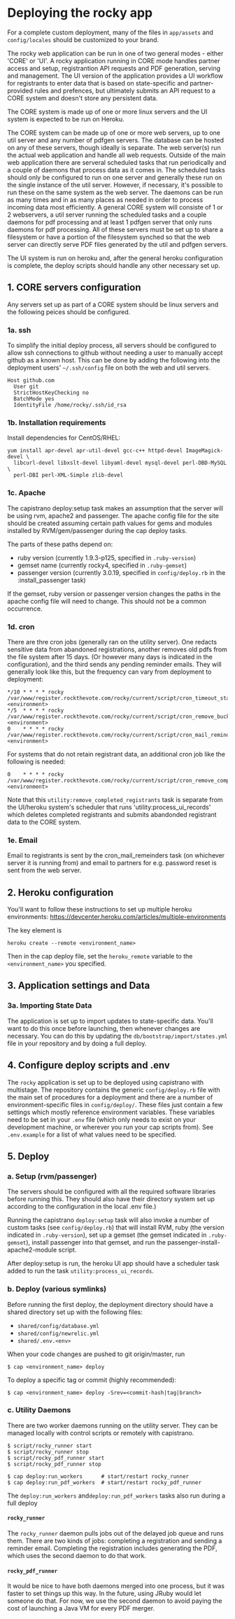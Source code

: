 # Deploying the rocky app

For a complete custom deployment, many of the files in `app/assets` and
`config/locales` should be customized to your brand.

The rocky web application can be run in one of two general modes - either 'CORE' or 'UI'.
A rocky application running in CORE mode handles partner access and setup, registrantion
API requests and PDF generation, serving and management. The UI version of the application
provides a UI workflow for registrants to enter data that is based on state-specific
and partner-provided rules and prefences, but ultimately submits an API request to a
CORE system and doesn't store any persistent data.

The CORE system is made up of one or more linux servers and the UI system is expected
to be run on Heroku. 

The CORE system can be made up of one or more web servers, up to one util server and any number of pdfgen servers. The database can be hosted on any of these servers, though ideally is separate.
The web server(s) run the actual web application and handle all web requests. Outside of the main
web application there are serveral scheduled tasks that run periodically and a couple of daemons that
process data as it comes in. The scheduled tasks should only be configured to run on one server
and generally these run on the single instance of the util server. However, if necessary, it's
possible to run these on the same system as the web server. The daemons can be run as many times and
in as many places as needed in order to process incoming data most efficiently. A general CORE system
will consiste of 1 or 2 webservers, a util server running the scheduled tasks and a couple daemons for pdf processing and at least 1 pdfgen server that only runs daemons for pdf processing. All of these servers
must be set up to share a filesystem or have a portion of the filesystem synched so that the web server 
can directly serve PDF files generated by the util and pdfgen servers. 

The UI system is run on heroku and, after the general heroku configuration is complete, the deploy scripts
should handle any other necessary set up.


## 1. CORE servers configuration

Any servers set up as part of a CORE system should be linux servers and the following peices
should be configured. 

### 1a. ssh

To simplify the initial deploy process, all servers should
be configured to allow ssh connections to github without needing a user to
manually accept github as a known host. This can be done by adding the following
into the deployment users' `~/.ssh/config` file on both the web and util servers.

    Host github.com
      User git
      StrictHostKeyChecking no
      BatchMode yes
      IdentityFile /home/rocky/.ssh/id_rsa

### 1b. Installation requirements

Install dependencies for CentOS/RHEL:

    yum install apr-devel apr-util-devel gcc-c++ httpd-devel ImageMagick-devel \
      libcurl-devel libxslt-devel libyaml-devel mysql-devel perl-DBD-MySQL \
      perl-DBI perl-XML-Simple zlib-devel

### 1c. Apache

The capistrano deploy:setup task makes an assumption that the server will be
using rvm, apache2 and passenger. The apache config file for the site should be
created assuming certain path values for gems and modules installed by
RVM/gem/passenger during the cap deploy tasks.

The parts of these paths depend on:

* ruby version (currently 1.9.3-p125, specified in `.ruby-version`)
* gemset name (currently rocky4, specified in `.ruby-gemset`)
* passenger version (currently 3.0.19, specified in `config/deploy.rb` in the :install_passenger task)

If the gemset, ruby version or passenger version changes the paths in the apache
config file will need to change. This should not be a common occurrence.

### 1d. cron

There are thre cron jobs (generally ran on the utility server). One redacts sensitive data from abandoned registrations, another removes old pdfs from the file system after 15 days. (Or however many days
is indicated in the configuration), and the third sends any pending reminder emails. They will generally look
like this, but the frequency can vary from deployment to deployment:

    */10 * * * * rocky /var/www/register.rockthevote.com/rocky/current/script/cron_timeout_stale_registrations <environment>
    */5  * * * * rocky /var/www/register.rockthevote.com/rocky/current/script/cron_remove_buckets <environment>
    0    * * * * rocky /var/www/register.rockthevote.com/rocky/current/script/cron_mail_reminders <environment>
    
For systems that do not retain registrant data, an additional cron job like the following is needed:

    0    * * * * rocky /var/www/register.rockthevote.com/rocky/current/script/cron_remove_completed_registrants <environment>

Note that this `utility:remove_completed_registrants` task is separate from the UI/heroku system's scheduler that runs 'utility:process_ui_records' which deletes completed registrants and submits abandonded registrant data to the CORE system.

### 1e. Email

Email to registrants is sent by the cron_mail_remeinders task (on whichever server it is running from) and email to partners for e.g. password reset is sent from the web server.


## 2. Heroku configuration

You'll want to follow these instructions to set up multiple heroku environments:
https://devcenter.heroku.com/articles/multiple-environments

The key element is 

    heroku create --remote <environment_name>
    
Then in the cap deploy file, set the `heroku_remote` variable to the `<environment_name>` you specified.



## 3. Application settings and Data


### 3a. Importing State Data

The application is set up to import updates to state-specific data. You'll want
to do this once before launching, then whenever changes are necessary. You can
do this by updating the `db/bootstrap/import/states.yml` file in your repository and by doing a full
deploy.



## 4. Configure deploy scripts and .env

The `rocky` application is set up to be deployed using capistrano with
multistage. The repository contains the generic `config/deploy.rb` file with
the main set of procedures for a deployment and there are a number of
environment-specific files in `config/deploy/`. These files just contain a few
settings which mostly reference environment variables. These variables need to be set
in your `.env` file (which only needs to exist on your development machine, or
wherever you run your cap scripts from). See `.env.example` for a list of what
values need to be specified.


## 5. Deploy

### a. Setup (rvm/passenger)

The servers should be configured with all the required software libraries before
running this. They should also have their directory system set up according to
the configuration in the local .env file.)

Running the capistrano `deploy:setup` task will also invoke a number of custom
tasks (see `config/deploy.rb`) that will install RVM, ruby (the version
indicated in `.ruby-version`), set up a gemset (the gemset indicated in
`.ruby-gemset`), install passenger into that gemset, and run the
passenger-install-apache2-module script.

After deploy:setup is run, the heroku UI app should have a scheduler task added
to run the task `utility:process_ui_records`.

### b. Deploy (various symlinks)

Before running the first deploy, the deployment directory should have a shared 
directory set up with the following files:

* `shared/config/database.yml`
* `shared/config/newrelic.yml`
* `shared/.env.<env>`

When your code changes are pushed to git origin/master, run

    $ cap <environment_name> deploy

To deploy a specific tag or commit (highly recommended):

    $ cap <environment_name> deploy -Srev=<commit-hash|tag|branch>

### c. Utility Daemons

There are two worker daemons running on the utility server. They can be managed
locally with control scripts or remotely with capistrano.

    $ script/rocky_runner start
    $ script/rocky_runner stop
    $ script/rocky_pdf_runner start
    $ script/rocky_pdf_runner stop

    $ cap deploy:run_workers      # start/restart rocky_runner
    $ cap deploy:run_pdf_workers  # start/restart rocky_pdf_runner
    
The `deploy:run_workers` and`deploy:run_pdf_workers` tasks also run during a full deploy


#### `rocky_runner`

The `rocky_runner` daemon pulls jobs out of the delayed job queue and runs them.
There are two kinds of jobs: completing a registration and sending a reminder
email. Completing the registration includes generating the PDF, which uses the
second daemon to do that work.

#### `rocky_pdf_runner`

It would be nice to have both daemons merged into one process, but it was faster
to set things up this way. In the future, using JRuby would let someone do
that. For now, we use the second daemon to avoid paying the cost of launching a
Java VM for every PDF merger.